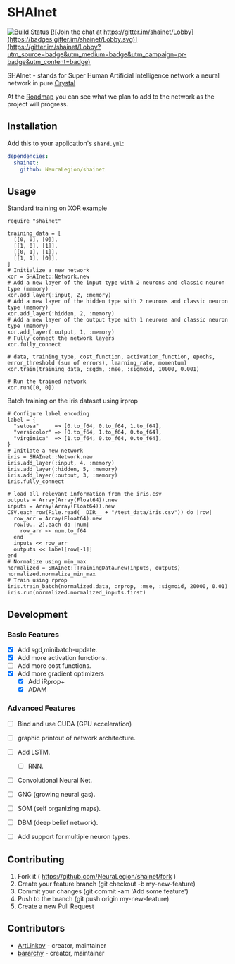 # SHAInet

[![Build Status](https://travis-ci.org/NeuraLegion/shainet.svg?branch=master)](https://travis-ci.org/NeuraLegion/shainet)
[![Join the chat at https://gitter.im/shainet/Lobby](https://badges.gitter.im/shainet/Lobby.svg)](https://gitter.im/shainet/Lobby?utm_source=badge&utm_medium=badge&utm_campaign=pr-badge&utm_content=badge)


SHAInet - stands for Super Human Artificial Intelligence network
a neural network in pure [Crystal](https://crystal-lang.org/)  

At the [Roadmap](https://github.com/NeuraLegion/shainet#development) you can see what we plan to add to the network as the project will progress.  


## Installation

Add this to your application's `shard.yml`:

```yaml
dependencies:
  shainet:
    github: NeuraLegion/shainet
```

## Usage

Standard training on XOR example  
```crystal
require "shainet"

training_data = [
  [[0, 0], [0]],
  [[1, 0], [1]],
  [[0, 1], [1]],
  [[1, 1], [0]],
]
# Initialize a new network
xor = SHAInet::Network.new
# Add a new layer of the input type with 2 neurons and classic neuron type (memory)
xor.add_layer(:input, 2, :memory)
# Add a new layer of the hidden type with 2 neurons and classic neuron type (memory)
xor.add_layer(:hidden, 2, :memory)
# Add a new layer of the output type with 1 neurons and classic neuron type (memory)
xor.add_layer(:output, 1, :memory)
# Fully connect the network layers
xor.fully_connect

# data, training_type, cost_function, activation_function, epochs, error_threshold (sum of errors), learning_rate, momentum)
xor.train(training_data, :sgdm, :mse, :sigmoid, 10000, 0.001)

# Run the trained network
xor.run([0, 0])
```


Batch training on the iris dataset using irprop
```crystal
# Configure label encoding
label = {
  "setosa"     => [0.to_f64, 0.to_f64, 1.to_f64],
  "versicolor" => [0.to_f64, 1.to_f64, 0.to_f64],
  "virginica"  => [1.to_f64, 0.to_f64, 0.to_f64],
}
# Initiate a new network
iris = SHAInet::Network.new
iris.add_layer(:input, 4, :memory)
iris.add_layer(:hidden, 5, :memory)
iris.add_layer(:output, 3, :memory)
iris.fully_connect

# load all relevant information from the iris.csv
outputs = Array(Array(Float64)).new
inputs = Array(Array(Float64)).new
CSV.each_row(File.read(__DIR__ + "/test_data/iris.csv")) do |row|
  row_arr = Array(Float64).new
  row[0..-2].each do |num|
    row_arr << num.to_f64
  end
  inputs << row_arr
  outputs << label[row[-1]]
end
# Normalize using min_max
normalized = SHAInet::TrainingData.new(inputs, outputs)
normalized.normalize_min_max
# Train using rprop
iris.train_batch(normalized.data, :rprop, :mse, :sigmoid, 20000, 0.01)
iris.run(normalized.normalized_inputs.first)
```

## Development

### Basic Features  
  - [x] Add sgd,minibatch-update.  
  - [x] Add more activation functions.  
  - [ ] Add more cost functions.  
  - [x] Add more gradient optimizers
    - [x] Add iRprop+  
    - [x] ADAM  

### Advanced Features  
  - [ ] Bind and use CUDA (GPU acceleration)  
  - [ ] graphic printout of network architecture.  
  - [ ] Add LSTM.  
    - [ ] RNN.  
  - [ ] Convolutional Neural Net.  
  - [ ] GNG (growing neural gas).  
  - [ ] SOM (self organizing maps).  
  - [ ] DBM (deep belief network).  
  - [ ] Add support for multiple neuron types.  





## Contributing

1. Fork it ( https://github.com/NeuraLegion/shainet/fork )
2. Create your feature branch (git checkout -b my-new-feature)
3. Commit your changes (git commit -am 'Add some feature')
4. Push to the branch (git push origin my-new-feature)
5. Create a new Pull Request

## Contributors

- [ArtLinkov](https://github.com/ArtLinkov) - creator, maintainer
- [bararchy](https://github.com/bararchy) - creator, maintainer

